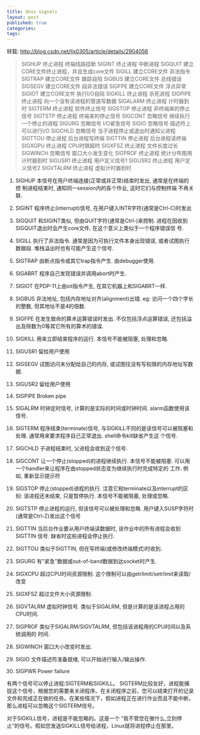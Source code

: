 ```yaml
---
title: Unix signals
layout: post
published: true
categories: 
tags: 
---
```

转载: http://blog.csdn.net/ljx0305/article/details/2904056

> SIGHUP    终止进程    终端线路挂断
> SIGINT    终止进程    中断进程
> SIGQUIT   建立CORE文件终止进程，并且生成core文件
> SIGILL   建立CORE文件      非法指令
> SIGTRAP  建立CORE文件      跟踪自陷
> SIGBUS   建立CORE文件      总线错误
> SIGSEGV  建立CORE文件      段非法错误
> SIGFPE   建立CORE文件      浮点异常
> SIGIOT   建立CORE文件      执行I/O自陷
> SIGKILL  终止进程    杀死进程
> SIGPIPE  终止进程    向一个没有读进程的管道写数据
> SIGALARM  终止进程    计时器到时
> SIGTERM  终止进程    软件终止信号
> SIGSTOP  停止进程    非终端来的停止信号
> SIGTSTP  停止进程    终端来的停止信号
> SIGCONT  忽略信号    继续执行一个停止的进程
> SIGURG   忽略信号    I/O紧急信号
> SIGIO    忽略信号    描述符上可以进行I/O
> SIGCHLD  忽略信号    当子进程停止或退出时通知父进程
> SIGTTOU  停止进程    后台进程写终端
> SIGTTIN  停止进程    后台进程读终端
> SIGXGPU  终止进程    CPU时限超时
> SIGXFSZ  终止进程    文件长度过长
> SIGWINCH  忽略信号    窗口大小发生变化
> SIGPROF  终止进程    统计分布图用计时器到时
> SIGUSR1  终止进程    用户定义信号1
> SIGUSR2  终止进程    用户定义信号2
> SIGVTALRM 终止进程    虚拟计时器到时

1) SIGHUP 本信号在用户终端连接(正常或非正常)结束时发出, 通常是在终端的控 
制进程结束时, 通知同一session内的各个作业, 这时它们与控制终端 
不再关联. 

2) SIGINT 程序终止(interrupt)信号, 在用户键入INTR字符(通常是Ctrl-C)时发出 

3) SIGQUIT 和SIGINT类似, 但由QUIT字符(通常是Ctrl-)来控制. 进程在因收到 
SIGQUIT退出时会产生core文件, 在这个意义上类似于一个程序错误信 
号. 

4) SIGILL 执行了非法指令. 通常是因为可执行文件本身出现错误, 或者试图执行 
数据段. 堆栈溢出时也有可能产生这个信号. 

5) SIGTRAP 由断点指令或其它trap指令产生. 由debugger使用. 

6) SIGABRT 程序自己发现错误并调用abort时产生. 

6) SIGIOT 在PDP-11上由iot指令产生, 在其它机器上和SIGABRT一样. 

7) SIGBUS 非法地址, 包括内存地址对齐(alignment)出错. eg: 访问一个四个字长 
的整数, 但其地址不是4的倍数. 

8) SIGFPE 在发生致命的算术运算错误时发出. 不仅包括浮点运算错误, 还包括溢 
出及除数为0等其它所有的算术的错误. 

9) SIGKILL 用来立即结束程序的运行. 本信号不能被阻塞, 处理和忽略. 

10) SIGUSR1 留给用户使用 

11) SIGSEGV 试图访问未分配给自己的内存, 或试图往没有写权限的内存地址写数据. 

12) SIGUSR2 留给用户使用 

13) SIGPIPE Broken pipe 

14) SIGALRM 时钟定时信号, 计算的是实际的时间或时钟时间. alarm函数使用该 
信号. 

15) SIGTERM 程序结束(terminate)信号, 与SIGKILL不同的是该信号可以被阻塞和 
处理. 通常用来要求程序自己正常退出. shell命令kill缺省产生这 
个信号. 

17) SIGCHLD 子进程结束时, 父进程会收到这个信号. 

18) SIGCONT 让一个停止(stopped)的进程继续执行. 本信号不能被阻塞. 可以用 
一个handler来让程序在由stopped状态变为继续执行时完成特定的 
工作. 例如, 重新显示提示符 

19) SIGSTOP 停止(stopped)进程的执行. 注意它和terminate以及interrupt的区别: 
该进程还未结束, 只是暂停执行. 本信号不能被阻塞, 处理或忽略. 

20) SIGTSTP 停止进程的运行, 但该信号可以被处理和忽略. 用户键入SUSP字符时 
(通常是Ctrl-Z)发出这个信号 

21) SIGTTIN 当后台作业要从用户终端读数据时, 该作业中的所有进程会收到SIGTTIN 
信号. 缺省时这些进程会停止执行. 

22) SIGTTOU 类似于SIGTTIN, 但在写终端(或修改终端模式)时收到. 

23) SIGURG 有"紧急"数据或out-of-band数据到达socket时产生. 

24) SIGXCPU 超过CPU时间资源限制. 这个限制可以由getrlimit/setrlimit来读取/ 
改变 

25) SIGXFSZ 超过文件大小资源限制. 

26) SIGVTALRM 虚拟时钟信号. 类似于SIGALRM, 但是计算的是该进程占用的CPU时间. 

27) SIGPROF 类似于SIGALRM/SIGVTALRM, 但包括该进程用的CPU时间以及系统调用的 
时间. 

28) SIGWINCH 窗口大小改变时发出. 

29) SIGIO 文件描述符准备就绪, 可以开始进行输入/输出操作. 

30) SIGPWR Power failure 

有两个信号可以停止进程:SIGTERM和SIGKILL。 SIGTERM比较友好，进程能捕捉这个信号，根据您的需要来关闭程序。在关闭程序之前，您可以结束打开的记录文件和完成正在做的任务。在某些情况下，假如进程正在进行作业而且不能中断，那么进程可以忽略这个SIGTERM信号。

对于SIGKILL信号，进程是不能忽略的。这是一个 “我不管您在做什么,立刻停止”的信号。假如您发送SIGKILL信号给进程，Linux就将进程停止在那里。
